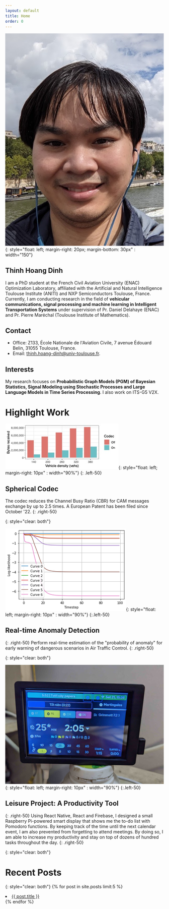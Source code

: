```yaml
---
layout: default
title: Home
order: 0
---
```

![image](thinh.jpg){: style="float: left; margin-right: 20px; margin-bottom: 30px" : width="150"}
## Thinh Hoang Dinh
I am a PhD student at the French Civil Aviation University (ENAC) Optimization Laboratory, affiliated with the Artificial and Natural Intelligence Toulouse Institute (ANITI) and NXP Semiconductors Toulouse, France. Currently, I am conducting research in the field of **vehicular communications, signal processing and machine learning in Intelligent Transportation Systems** under supervision of Pr. Daniel Delahaye (ENAC) and Pr. Pierre Maréchal (Toulouse Institute of Mathematics).

## Contact
- Office: Z133, École Nationale de l'Aviation Civile, 7 avenue Édouard Belin, 31055 Toulouse, France.
- Email: [thinh.hoang-dinh@univ-toulouse.fr](mailto:thinh.hoang-dinh@univ-toulouse.fr).

<!-- <span style="color: blue">**I'm available for a Postdoctoral Researcher position from November 2023, preferably in Europe or the United States. My complete CV is [here](cv.pdf).**</span> -->

## Interests
My research focuses on **Probabilistic Graph Models (PGM) of Bayesian Statistics, Signal Modeling using Stochastic Processes and Large Language Models in Time Series Processing**. I also work on ITS-G5 V2X.

# Highlight Work

![image](scodec.jpg){: style="float: left; margin-right: 10px" : width="90%"}
{: .left-50}

## Spherical Codec
The codec reduces the Channel Busy Ratio (CBR) for CAM messages exchange by up to 2.5 times.
A European Patent has been filed since October '22.
{: .right-50}


{: style="clear: both"}

![image](nonoisellh.png){: style="float: left; margin-right: 10px" : width="90%"}
{:.left-50}

## Real-time Anomaly Detection
{: .right-50}
Perform real-time estimation of the "probability of anomaly" for early warning of dangerous scenarios in Air Traffic Control.
{: .right-50}


{: style="clear: both"}

![image](paymehardware.jpg){: style="float: left; margin-right: 10px" : width="90%"}
{:.left-50}

## Leisure Project: A Productivity Tool
{: .right-50}
Using React Native, React and Firebase, I designed a small Raspberry Pi-powered smart display that shows me the to-do list with Pomodoro functions. By keeping track of the time until the next calendar event, I am also prevented from forgetting to attend meetings. By doing so, I am able to increase my productivity and stay on top of dozens of hundred tasks throughout the day.
{: .right-50}

{: style="clear: both"}

# Recent Posts
{: style="clear: both"}
{% for post in site.posts limit:5 %}  
  <li><a href="{{ BASE_PATH }}{{ post.url }}">{{ post.title }}</a></li>  
{% endfor %}  